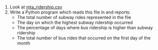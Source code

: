 1. Look at [mta_ridership.csv](mta_ridership.csv)
1. Write a Python program which reads this file in and reports:
   * The total number of subway rides represented in the file
   * The day on which the highest subway ridership occurred
   * The percentage of days where bus ridership is higher than subway ridership
   * The total number of bus rides that occurred on the first day of the month